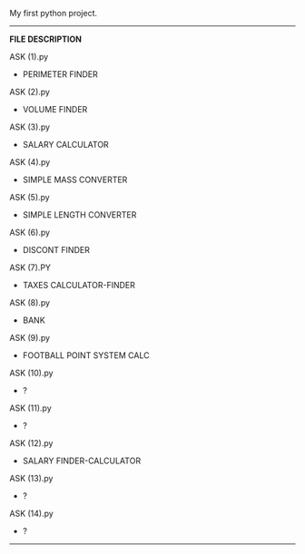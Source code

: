 My first python project.

------------------------------

**FILE DESCRIPTION**

ASK (1).py 
- PERIMETER FINDER
  
ASK (2).py
- VOLUME FINDER
  
ASK (3).py
- SALARY CALCULATOR
  
ASK (4).py
- SIMPLE MASS CONVERTER
  
ASK (5).py
- SIMPLE LENGTH CONVERTER
  
ASK (6).py
- DISCONT FINDER
  
ASK (7).PY
- TAXES CALCULATOR-FINDER
  
ASK (8).py
- BANK
  
ASK (9).py
- FOOTBALL POINT SYSTEM CALC
  
ASK (10).py
- ?
  
ASK (11).py
- ?
  
ASK (12).py
- SALARY FINDER-CALCULATOR
  
ASK (13).py
- ?
  
ASK (14).py
- ?

------------------------------
  

